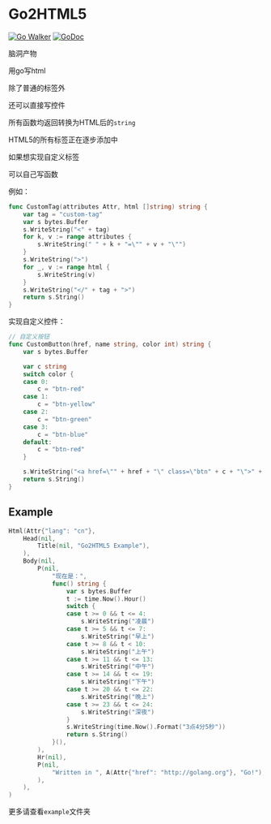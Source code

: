 Go2HTML5
========

[![Go Walker](https://img.shields.io/badge/Go%20Walker-API%20Documentation-green.svg?style=flat)](https://gowalker.org/github.com/Bluek404/go2html5)
[![GoDoc](https://img.shields.io/badge/GoDoc-API%20Documentation-blue.svg?style=flat)](http://godoc.org/github.com/Bluek404/go2html5)

脑洞产物

用go写html

除了普通的标签外

还可以直接写控件

所有函数均返回转换为HTML后的`string`

HTML5的所有标签正在逐步添加中

如果想实现自定义标签

可以自己写函数

例如：

```go
func CustomTag(attributes Attr, html []string) string {
    var tag = "custom-tag"
	var s bytes.Buffer
	s.WriteString("<" + tag)
	for k, v := range attributes {
		s.WriteString(" " + k + "=\"" + v + "\"")
	}
	s.WriteString(">")
	for _, v := range html {
		s.WriteString(v)
	}
	s.WriteString("</" + tag + ">")
	return s.String()
}
```

实现自定义控件：

```go
// 自定义按钮
func CustomButton(href, name string, color int) string {
	var s bytes.Buffer

	var c string
	switch color {
	case 0:
        c = "btn-red"
	case 1:
        c = "btn-yellow"
	case 2:
        c = "btn-green"
	case 3:
        c = "btn-blue"
    default:
        c = "btn-red"
	}

	s.WriteString("<a href=\"" + href + "\" class=\"btn" + c + "\">" + name +"</a>")
	return s.String()
}
```

Example
-------

```go
Html(Attr{"lang": "cn"},
	Head(nil,
		Title(nil, "Go2HTML5 Example"),
	),
	Body(nil,
		P(nil,
			"现在是：",
			func() string {
				var s bytes.Buffer
				t := time.Now().Hour()
				switch {
				case t >= 0 && t <= 4:
					s.WriteString("凌晨")
				case t >= 5 && t <= 7:
					s.WriteString("早上")
				case t >= 8 && t < 10:
					s.WriteString("上午")
				case t >= 11 && t <= 13:
					s.WriteString("中午")
				case t >= 14 && t <= 19:
					s.WriteString("下午")
				case t >= 20 && t <= 22:
					s.WriteString("晚上")
				case t >= 23 && t <= 24:
					s.WriteString("深夜")
				}
				s.WriteString(time.Now().Format("3点4分5秒"))
				return s.String()
			}(),
		),
		Hr(nil),
		P(nil,
			"Written in ", A(Attr{"href": "http://golang.org"}, "Go!"),
		),
	),
)
```

更多请查看`example`文件夹
